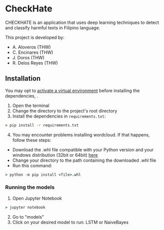 # CheckHate


CHECKHATE is an application that uses deep learning techniques to detect and classify harmful texts in Filipino language.

This project is developed by: 

* A. Aloveros (THW)
* C. Encinares (THW)
* J. Doros (THW)
* R. Delos Reyes (THW)

## Installation
You may opt to [activate a virtual environment](https://packaging.python.org/guides/installing-using-pip-and-virtual-environments/) before installing the dependencies, .

1. Open the terminal
2. Change the directory to the project's root directory
3. Install the dependencies in `requirements.txt`:

```cmd
> pip install -r requirements.txt
```
4. You may encounter problems installing wordcloud. If that happens, follow these steps:

  - Download the .whl file compatible with your Python version and your windows distribution (32bit or 64bit) [here](https://www.lfd.uci.edu/~gohlke/pythonlibs/#wordcloud)
  - Change your directory to the path containing the downloaded .whl file
  - Run this command:
  
  ```cmd
  > python -m pip install <file>.whl
  ```
  
### Running the models

1. Open Jupyter Notebook
```cmd
> jupyter notebook
```
2. Go to "models"
3. Click on your desired model to run: LSTM or NaiveBayes
